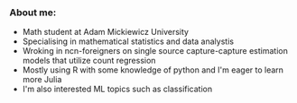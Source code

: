 ### About me:

+ Math student at Adam Mickiewicz University
+ Specialising in mathematical statistics and data analystis
+ Wroking in ncn-foreigners on single source capture-capture estimation models that utilize count regression
+ Mostly using R with some knowledge of python and I'm eager to learn more Julia
+ I'm also interested ML topics such as classification
